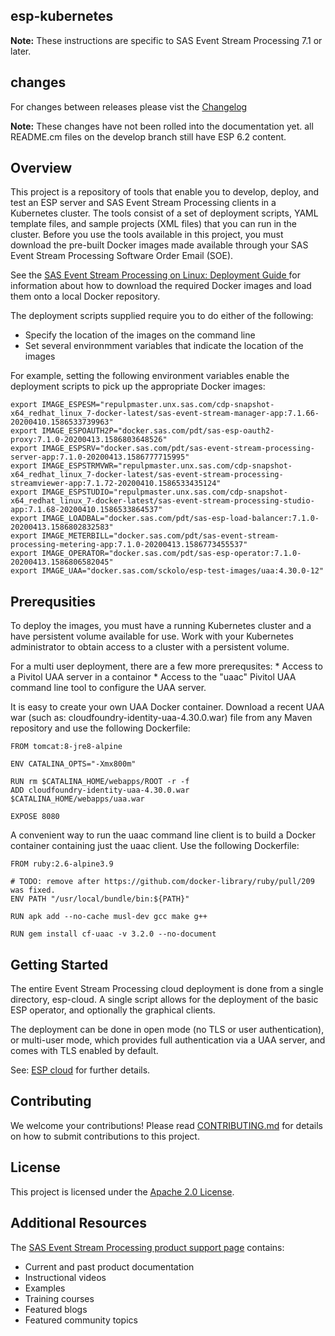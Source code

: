 ## esp-kubernetes

**Note:** These instructions are specific to SAS Event Stream Processing 7.1 or later.

## changes
For changes between releases please vist the [Changelog](CHANGELOG.md)

**Note:** These changes have not been rolled into the documentation yet. all README.cm files on the develop branch still have ESP 6.2 content. 

## Overview
This project is a repository of tools that enable you to develop, deploy, and test an ESP server and SAS Event Stream Processing 
clients in a Kubernetes cluster.  The tools consist of a set of deployment scripts, YAML template files, and sample projects (XML files) that you can run in the cluster. Before you use the tools available in this project, you must download the pre-built Docker images made available through your 
SAS Event Stream Processing Software Order Email (SOE).  

See the 
[SAS Event Stream Processing on Linux: Deployment Guide ](http://pubshelpcenter.unx.sas.com:8080/test/?cdcId=espcdc&cdcVersion=6.2&docsetId=dplyesp0phy0lax&docsetTarget=titlepage.htm&locale=en) for information about how to download the required Docker images and load them onto a local Docker repository. 

The deployment scripts supplied require you to do either of the following:
* Specify the location of the images on the command line
* Set several environmment variables that indicate the location of the images

For example, setting the following environment variables enable the deployment scripts to pick up the appropriate Docker images:

```shell
export IMAGE_ESPESM="repulpmaster.unx.sas.com/cdp-snapshot-x64_redhat_linux_7-docker-latest/sas-event-stream-manager-app:7.1.66-20200410.1586533739963"
export IMAGE_ESPOAUTH2P="docker.sas.com/pdt/sas-esp-oauth2-proxy:7.1.0-20200413.1586803648526"
export IMAGE_ESPSRV="docker.sas.com/pdt/sas-event-stream-processing-server-app:7.1.0-20200413.1586777715995"
export IMAGE_ESPSTRMVWR="repulpmaster.unx.sas.com/cdp-snapshot-x64_redhat_linux_7-docker-latest/sas-event-stream-processing-streamviewer-app:7.1.72-20200410.1586533435124"
export IMAGE_ESPSTUDIO="repulpmaster.unx.sas.com/cdp-snapshot-x64_redhat_linux_7-docker-latest/sas-event-stream-processing-studio-app:7.1.68-20200410.1586533864537"
export IMAGE_LOADBAL="docker.sas.com/pdt/sas-esp-load-balancer:7.1.0-20200413.1586802832583"
export IMAGE_METERBILL="docker.sas.com/pdt/sas-event-stream-processing-metering-app:7.1.0-20200413.1586773455537"
export IMAGE_OPERATOR="docker.sas.com/pdt/sas-esp-operator:7.1.0-20200413.1586806582045"
export IMAGE_UAA="docker.sas.com/sckolo/esp-test-images/uaa:4.30.0-12"
```

## Prerequsities
To deploy the images, you must have a running Kubernetes cluster and a have persistent volume available for use.  Work with your Kubernetes administrator to obtain access to a cluster with a persistent volume.

For a multi user deployment, there are a few more prerequsites:
    * Access to a Pivitol UAA server in a containor
    * Access to the "uaac" Pivitol UAA command line tool to configure the UAA server.

It is easy to create your own UAA Docker container. Download a recent UAA war (such as: cloudfoundry-identity-uaa-4.30.0.war) file from any Maven repository and use the following Dockerfile:

```
FROM tomcat:8-jre8-alpine

ENV CATALINA_OPTS="-Xmx800m"

RUN rm $CATALINA_HOME/webapps/ROOT -r -f
ADD cloudfoundry-identity-uaa-4.30.0.war $CATALINA_HOME/webapps/uaa.war

EXPOSE 8080
```

A convenient way to run the uaac command line client is to build a Docker container containing just the uaac client.
Use the following Dockerfile:
```
FROM ruby:2.6-alpine3.9

# TODO: remove after https://github.com/docker-library/ruby/pull/209 was fixed.
ENV PATH "/usr/local/bundle/bin:${PATH}"

RUN apk add --no-cache musl-dev gcc make g++

RUN gem install cf-uaac -v 3.2.0 --no-document
```

## Getting Started

The entire Event Stream Processing cloud deployment is done from a single directory, esp-cloud. A single script allows 
for the deployment of the basic ESP operator, and optionally the graphical clients. 

The deployment can be done in open mode (no TLS or user authentication), or multi-user mode, which provides full authentication via a UAA server, and comes with TLS enabled by default. 

See: [ESP cloud](/esp-cloud) for further details. 


## Contributing

We welcome your contributions! Please read [CONTRIBUTING.md](CONTRIBUTING.md) for details on how to submit contributions to this project.

## License

This project is licensed under the [Apache 2.0 License](LICENSE).

## Additional Resources

The [SAS Event Stream Processing product support page](https://support.sas.com/en/software/event-stream-processing-support.html)
contains:
* Current and past product documentation
* Instructional videos
* Examples
* Training courses
* Featured blogs
* Featured community topics
